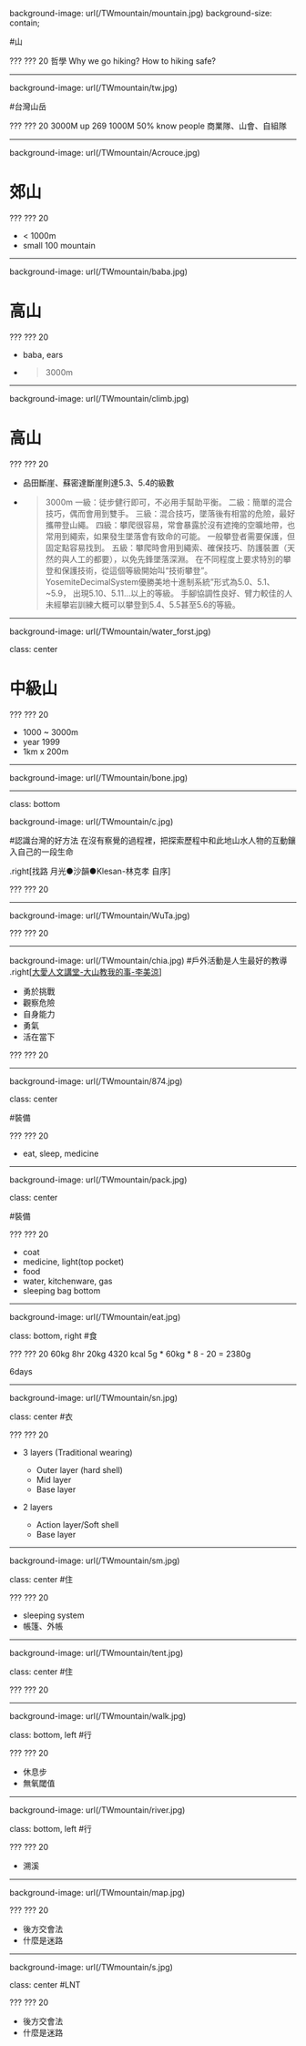 background-image: url(/TWmountain/mountain.jpg)
background-size: contain;

#山

???
??? 20
哲學
Why we go hiking?
How to hiking safe?

---
background-image: url(/TWmountain/tw.jpg)

#台灣山岳


???
??? 20
3000M  up 269
1000M 50%
know people
商業隊、山會、自組隊

---
background-image: url(/TWmountain/Acrouce.jpg)

# 郊山


???
??? 20

- < 1000m
- small 100 mountain

---
background-image: url(/TWmountain/baba.jpg)

# 高山 


???
??? 20

- baba, ears
- > 3000m


---
background-image: url(/TWmountain/climb.jpg)

# 高山 


???
??? 20


- 品田斷崖、蘇密達斷崖則達5.3、5.4的級數
- > 3000m
一級：徒步健行即可，不必用手幫助平衡。
二級：簡單的混合技巧，偶而會用到雙手。
三級：混合技巧，墜落後有相當的危險，最好攜帶登山繩。
四級：攀爬很容易，常會暴露於沒有遮掩的空曠地帶，也常用到繩索，如果發生墜落會有致命的可能。
           一般攀登者需要保護，但固定點容易找到。
五級：攀爬時會用到繩索、確保技巧、防護裝置（天然的與人工的都要），以免先鋒墜落深淵。
            在不同程度上要求特別的攀登和保護技術，從這個等級開始叫“技術攀登”。
     YosemiteDecimalSystem優勝美地十進制系統”形式為5.0、5.1、~5.9，
            出現5.10、5.11…以上的等級。
         手腳協調性良好、臂力較佳的人未經攀岩訓練大概可以攀登到5.4、5.5甚至5.6的等級。


---
background-image: url(/TWmountain/water_forst.jpg)

class: center
# 中級山


???
??? 20

- 1000 ~ 3000m
- year 1999
- 1km x 200m

---
background-image: url(/TWmountain/bone.jpg)


---

class: bottom 

background-image: url(/TWmountain/c.jpg)

#認識台灣的好方法
在沒有察覺的過程裡，把探索歷程中和此地山水人物的互動鑲入自己的一段生命

.right[找路 月光●沙韻●Klesan-林克孝 自序]

???
??? 20

---

background-image: url(/TWmountain/WuTa.jpg)

???
??? 20

---

background-image: url(/TWmountain/chia.jpg)
#戶外活動是人生最好的教導
.right[[大愛人文講堂-大山教我的事-李美涼](https://www.youtube.com/watch?v=dzDDS30urOY)]
- 勇於挑戰
- 觀察危險
- 自身能力
- 勇氣
- 活在當下


???
??? 20

---
background-image: url(/TWmountain/874.jpg)

class: center

#裝備

???
??? 20
- eat, sleep, medicine

---
background-image: url(/TWmountain/pack.jpg)

class: center

#裝備

???
??? 20

- coat
- medicine, light(top pocket)
- food
- water, kitchenware, gas
- sleeping bag bottom



---
background-image: url(/TWmountain/eat.jpg)

class: bottom, right
#食

???
??? 20
60kg 8hr 20kg  4320 kcal
5g * 60kg * 8 - 20 = 2380g

6days


---
background-image: url(/TWmountain/sn.jpg)

class: center
#衣 

???
??? 20

- 3 layers (Traditional wearing)
	- Outer layer (hard shell)
	- Mid layer 
	- Base layer 

- 2 layers
	- Action layer/Soft shell
	- Base layer


---
background-image: url(/TWmountain/sm.jpg)

class: center
#住

???
??? 20

- sleeping system
- 帳篷、外帳

---
background-image: url(/TWmountain/tent.jpg)

class: center
#住

???
??? 20

---
background-image: url(/TWmountain/walk.jpg)

class: bottom, left
#行

???
??? 20

- 休息步
- 無氧閾值


---
background-image: url(/TWmountain/river.jpg)

class: bottom, left
#行

???
??? 20

- 溯溪


---
background-image: url(/TWmountain/map.jpg)


???
??? 20

- 後方交會法
- 什麼是迷路


---
background-image: url(/TWmountain/s.jpg)

class: center
#LNT


???
??? 20

- 後方交會法
- 什麼是迷路


